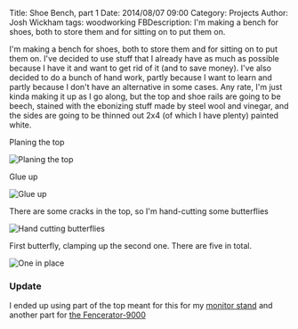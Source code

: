 ﻿Title: Shoe Bench, part 1
Date: 2014/08/07 09:00
Category: Projects
Author: Josh Wickham
tags: woodworking
FBDescription: I'm making a bench for shoes, both to store them and for sitting on to put them on.

I'm making a bench for shoes, both to store them and for sitting on to put them on. I've decided to use stuff that I
already have as much as possible because I have it and want to get rid of it (and to save money). I've also decided to
do a bunch of hand work, partly because I want to learn and partly because I don't have an alternative in some cases.
Any rate, I'm just kinda making it up as I go along, but the top and shoe rails are going to be beech, stained with the
ebonizing stuff made by steel wool and vinegar, and the sides are going to be thinned out 2x4 (of which I have plenty)
painted white.

Planing the top

![Planing the top]({filename}/images/IMG1915-2.jpg)

Glue up

![Glue up]({filename}/images/IMG1916.jpg)

There are some cracks in the top, so I'm hand-cutting some butterflies

![Hand cutting butterflies]({filename}/images/DSC03157.jpg)

First butterfly, clamping up the second one. There are five in total.

![One in place]({filename}/images/DSC03158.jpg)

### Update
I ended up using part of the top meant for this for my [monitor stand][monitor_stand] and another part for 
[the Fencerator-9000][fencerator]

[monitor_stand]: {filename}/monitor-stand.md
[fencerator]: {filename}/fencerator-9000.md
